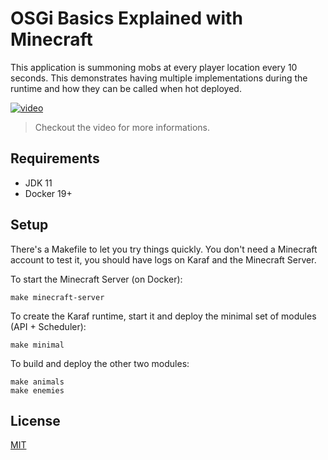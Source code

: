 # OSGi Basics Explained with Minecraft

This application is summoning mobs at every player location every 10 seconds.
This demonstrates having multiple implementations during the runtime and how they can be called when hot deployed.

[![video](https://img.youtube.com/vi/dfnzTfVfT6U/0.jpg)](https://youtu.be/dfnzTfVfT6U "OSGi Basics Explained with Minecraft")
> Checkout the video for more informations.

## Requirements

- JDK 11
- Docker 19+

## Setup

There's a Makefile to let you try things quickly.
You don't need a Minecraft account to test it, you should have logs on Karaf and the Minecraft Server.

To start the Minecraft Server (on Docker):
```
make minecraft-server
```

To create the Karaf runtime, start it and deploy the minimal set of modules (API + Scheduler):
```shell
make minimal
```

To build and deploy the other two modules:
```shell
make animals
make enemies
```

## License

[MIT](LICENSE)